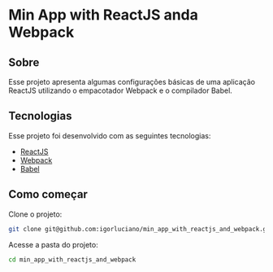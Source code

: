 # Min App with ReactJS anda Webpack

## Sobre

Esse projeto apresenta algumas configurações básicas de uma aplicação ReactJS utilizando o empacotador Webpack e o compilador Babel.

## Tecnologias

Esse projeto foi desenvolvido com as seguintes tecnologias:

- [ReactJS](https://pt-br.reactjs.org)
- [Webpack](https://webpack.js.org)
- [Babel](https://babeljs.io)

## Como começar

Clone o projeto:

```bash
git clone git@github.com:igorluciano/min_app_with_reactjs_and_webpack.git
```

Acesse a pasta do projeto:

```bash
cd min_app_with_reactjs_and_webpack
```